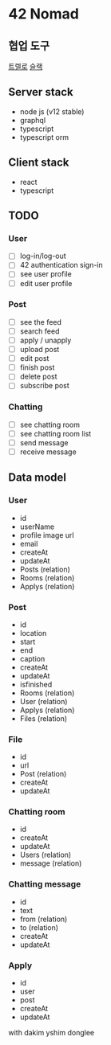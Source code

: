 # 42 Nomad

## 협업 도구

[트렐로](https://trello.com/b/DFfWnGrR/42-sns)
[슬랙](https://42sns.slack.com)

## Server stack

- node js (v12 stable)
- graphql
- typescript
- typescript orm

## Client stack

- react
- typescript

## TODO

### User

- [ ] log-in/log-out
- [ ] 42 authentication sign-in
- [ ] see user profile
- [ ] edit user profile

### Post

- [ ] see the feed
- [ ] search feed
- [ ] apply / unapply
- [ ] upload post
- [ ] edit post
- [ ] finish post
- [ ] delete post
- [ ] subscribe post

### Chatting

- [ ] see chatting room
- [ ] see chatting room list
- [ ] send message
- [ ] receive message

## Data model

### User

- id
- userName
- profile image url
- email
- createAt
- updateAt
- Posts (relation)
- Rooms (relation)
- Applys (relation)

### Post

- id
- location
- start
- end
- caption
- createAt
- updateAt
- isfinished
- Rooms (relation)
- User (relation)
- Applys (relation)
- Files (relation)

### File

- id
- url
- Post (relation)
- createAt
- updateAt

### Chatting room

- id
- createAt
- updateAt
- Users (relation)
- message (relation)

### Chatting message

- id
- text
- from (relation)
- to (relation)
- createAt
- updateAt

### Apply

- id
- user
- post
- createAt
- updateAt

with dakim yshim donglee
